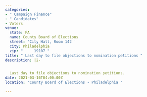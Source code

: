 ```yaml
---
categories:
- " Campaign Finance"
- " Candidates"
- Voters
venue:
  state: PA
  name: County Board of Elections
  street: 'City Hall, Room 142 '
  city: Philadelphia
  zip: "     19107 "
title: " Last day to file objections to nomination petitions "
description: |2-


  Last day to file objections to nomination petitions.
date: 2021-03-16T04:00:00Z
location: 'County Board of Elections - Philadelphia '

---
```

